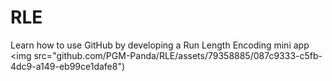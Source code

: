 # RLE
Learn how to use GitHub by developing a Run Length Encoding mini app
<img src="github.com/PGM-Panda/RLE/assets/79358885/087c9333-c5fb-4dc9-a149-eb99ce1dafe8")</img>
